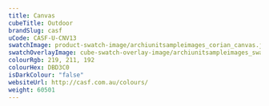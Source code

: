 ```yaml
---
title: Canvas
cubeTitle: Outdoor
brandSlug: casf
uCode: CASF-U-CNV13
swatchImage: product-swatch-image/archiunitsampleimages_corian_canvas.jpg
swatchOverlayImage: cube-swatch-overlay-image/archiunitsampleimages_swatch-overlay_corian.png
colourRgb: 219, 211, 192
colourHex: DBD3C0
isDarkColour: "false"
websiteUrl: http://casf.com.au/colours/
weight: 60501
---
```

